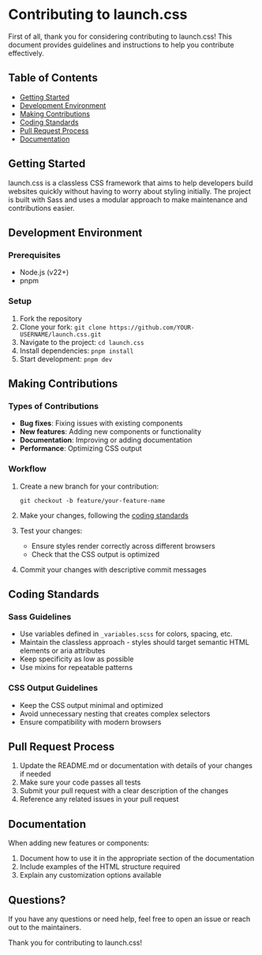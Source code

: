# Contributing to launch.css

First of all, thank you for considering contributing to launch.css! This document provides guidelines and instructions to help you contribute effectively.

## Table of Contents

- [Getting Started](#getting-started)
- [Development Environment](#development-environment)
- [Making Contributions](#making-contributions)
- [Coding Standards](#coding-standards)
- [Pull Request Process](#pull-request-process)
- [Documentation](#documentation)

## Getting Started

launch.css is a classless CSS framework that aims to help developers build websites quickly without having to worry about styling initially. The project is built with Sass and uses a modular approach to make maintenance and contributions easier.

## Development Environment

### Prerequisites

- Node.js (v22+)
- pnpm

### Setup

1. Fork the repository
2. Clone your fork: `git clone https://github.com/YOUR-USERNAME/launch.css.git`
3. Navigate to the project: `cd launch.css`
4. Install dependencies: `pnpm install`
5. Start development: `pnpm dev`

## Making Contributions

### Types of Contributions

- **Bug fixes**: Fixing issues with existing components
- **New features**: Adding new components or functionality
- **Documentation**: Improving or adding documentation
- **Performance**: Optimizing CSS output

### Workflow

1. Create a new branch for your contribution:
    ```
    git checkout -b feature/your-feature-name
    ```
2. Make your changes, following the [coding standards](#coding-standards)

3. Test your changes:

    - Ensure styles render correctly across different browsers
    - Check that the CSS output is optimized

4. Commit your changes with descriptive commit messages

## Coding Standards

### Sass Guidelines

- Use variables defined in `_variables.scss` for colors, spacing, etc.
- Maintain the classless approach - styles should target semantic HTML elements or aria attributes
- Keep specificity as low as possible
- Use mixins for repeatable patterns

### CSS Output Guidelines

- Keep the CSS output minimal and optimized
- Avoid unnecessary nesting that creates complex selectors
- Ensure compatibility with modern browsers

## Pull Request Process

1. Update the README.md or documentation with details of your changes if needed
2. Make sure your code passes all tests
3. Submit your pull request with a clear description of the changes
4. Reference any related issues in your pull request

## Documentation

When adding new features or components:

1. Document how to use it in the appropriate section of the documentation
2. Include examples of the HTML structure required
3. Explain any customization options available

## Questions?

If you have any questions or need help, feel free to open an issue or reach out to the maintainers.

Thank you for contributing to launch.css!
